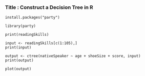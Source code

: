 ### Title : Construct a Decision Tree in R

<!-- 1 -->

```
install.packages("party")
```

<!-- 2 -->

```
library(party)
```

<!-- 3 -->

```
print(readingSkills)
```

<!-- 4 -->

```
input <- readingSkills[c(1:105),]
print(input)
```

<!-- 5 -->

```
output <- ctree(nativeSpeaker ~ age + shoeSize + score, input)
print(output)
```

<!-- 6 -->

```
plot(output)
```
